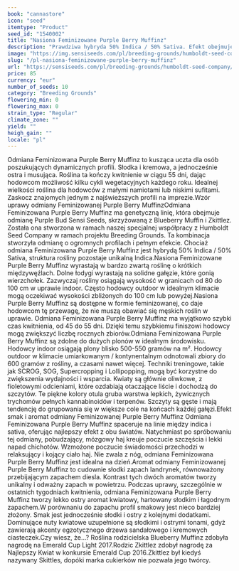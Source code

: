 ```yaml
---
book: "cannastore"
icon: "seed"
itemtype: "Product"
seed_id: "1540002"
title: "Nasiona Feminizowane Purple Berry Muffinz"
description: "Prawdziwa hybryda 50% Indica / 50% Sativa. Efekt obejmuje pełne spektrum, idealna na dzień. Słodkie zapachy landrynek z nutą diesla. Krótki okres kwitnienia."
image: "https://img.sensiseeds.com/pl/breeding-grounds/humboldt-seed-company/purple-berry-muffinz-feminizowane-image.png"
slug: "/pl-nasiona-feminizowane-purple-berry-muffinz"
url: "https://sensiseeds.com/pl/breeding-grounds/humboldt-seed-company/purple-berry-muffinz-feminizowane?a_aid=cannastore"
price: 85
currency: "eur"
number_of_seeds: 10
category: "Breeding Grounds"
flowering_min: 0
flowering_max: 0
strain_type: "Regular"
climate_zone: ""
yield: ""
heigh_gain: ""
locale: "pl"
---
```

Odmiana Feminizowana Purple Berry Muffinz to kusząca uczta dla osób poszukujących dynamicznych profili. Słodka i kremowa, a jednocześnie ostra i musująca. Roślina ta kończy kwitnienie w ciągu 55 dni, dając hodowcom możliwość kilku cykli wegetacyjnych każdego roku. Idealnej wielkości roślina dla hodowców z małymi namiotami lub niskimi sufitami. Zaskocz znajomych jednym z najświeższych profili na imprezie.Wzór uprawy odmiany Feminizowanej Purple Berry MuffinzOdmiana Feminizowana Purple Berry Muffinz ma genetyczną linię, która obejmuje odmianę Purple Bud Sensi Seeds, skrzyżowaną z Blueberry Muffin i Zkittlez. Została ona stworzona w ramach naszej specjalnej współpracy z Humboldt Seed Company w ramach projektu Breeding Grounds. Ta kombinacja stworzyła odmianę o ogromnych profilach i pełnym efekcie. Chociaż odmiana Feminizowana Purple Berry Muffinz jest hybrydą 50% Indica / 50% Sativa, struktura rośliny pozostaje unikalną Indica.Nasiona Feminizowane Purple Berry Muffinz wyrastają w bardzo zwartą roślinę o krótkich międzywęźlach. Dolne łodygi wyrastają na solidne gałęzie, które gonią wierzchołek. Zazwyczaj rośliny osiągają wysokość w granicach od 80 do 100 cm w uprawie indoor. Często hodowcy outdoor w idealnym klimacie mogą oczekiwać wysokości zbliżonych do 100 cm lub powyżej.Nasiona Purple Berry Muffinz są dostępne w formie feminizowanej, co daje hodowcom tę przewagę, że nie muszą obawiać się męskich roślin w uprawie. Odmiana Feminizowana Purple Berry Muffinz ma wyjątkowo szybki czas kwitnienia, od 45 do 55 dni. Dzięki temu szybkiemu finiszowi hodowcy mogą zwiększyć liczbę rocznych zbiorów.Odmiana Feminizowana Purple Berry Muffinz są zdolne do dużych plonów w idealnym środowisku. Hodowcy indoor osiągają plony blisko 500-550 gramów na m². Hodowcy outdoor w klimacie umiarkowanym / kontynentalnym odnotowali zbiory do 600 gramów z rośliny, a czasami nawet więcej. Techniki treningowe, takie jak SCROG, SOG, Supercropping i Lollipopping, mogą być korzystne do zwiększenia wydajności i wsparcia. Kwiaty są głównie oliwkowe, z fioletowymi odcieniami, które ozdabiają otaczające liście i dochodzą do szczytów. Te piękne kolory otula gruba warstwa lepkich, żywicznych trychomów pełnych kannabinoidów i terpenów. Szczyty są gęste i mają tendencję do grupowania się w większe cole na końcach każdej gałęzi.Efekt smak i aromat odmiany Feminizowanej Purple Berry Muffinz Odmiana Feminizowana Purple Berry Muffinz spaceruje na linie między indica i sativa, oferując najlepszy efekt z obu światów. Natychmiast po spróbowaniu tej odmiany, pobudzający, mózgowy haj kreuje poczucie szczęścia i lekki napad chichotów. Wzmożone poczucie świadomości przechodzi w relaksujący i kojący ciało haj. Nie zwala z nóg, odmiana Feminizowana Purple Berry Muffinz jest idealna na dzień.Aromat odmiany Feminizowanej Purple Berry Muffinz to cudownie słodki zapach landrynek, równoważony przebijającym zapachem diesla. Kontrast tych dwóch aromatów tworzy unikalny i odważny zapach w powietrzu. Podczas uprawy, szczególnie w ostatnich tygodniach kwitnienia, odmiana Feminizowana Purple Berry Muffinz tworzy lekko ostry aromat kwiatowy, hartowany słodkim i łagodnym zapachem.W porównaniu do zapachu profil smakowy jest nieco bardziej złożony. Smak jest jednocześnie słodki i ostry z kolejnymi dodatkami. Dominujące nuty kwiatowe uzupełnione są słodkimi i ostrymi tonami, gdyż zawierają akcenty egzotycznego drzewa sandałowego i kremowych ciasteczek.Czy wiesz, że…? Roślina rodzicielska Blueberry Muffinz zdobyła nagrodę na Emerald Cup Light 2017.Rodzic Zkittlez zdobył nagrodę za Najlepszy Kwiat w konkursie Emerald Cup 2016.Zkittlez był kiedyś nazywany Skittles, dopóki marka cukierków nie pozwała jego twórcy.
